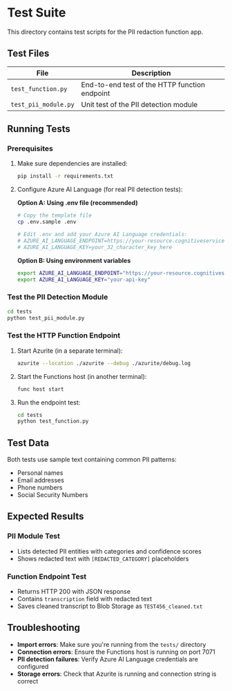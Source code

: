 # Test Suite

This directory contains test scripts for the PII redaction function app.

## Test Files

| File | Description |
|------|-------------|
| `test_function.py` | End-to-end test of the HTTP function endpoint |
| `test_pii_module.py` | Unit test of the PII detection module |

## Running Tests

### Prerequisites
1. Make sure dependencies are installed:
   ```bash
   pip install -r requirements.txt
   ```

2. Configure Azure AI Language (for real PII detection tests):
   
   **Option A: Using .env file (recommended)**
   ```bash
   # Copy the template file
   cp .env.sample .env
   
   # Edit .env and add your Azure AI Language credentials:
   # AZURE_AI_LANGUAGE_ENDPOINT=https://your-resource.cognitiveservices.azure.com/
   # AZURE_AI_LANGUAGE_KEY=your_32_character_key_here
   ```
   
   **Option B: Using environment variables**
   ```bash
   export AZURE_AI_LANGUAGE_ENDPOINT="https://your-resource.cognitiveservices.azure.com/"
   export AZURE_AI_LANGUAGE_KEY="your-api-key"
   ```

### Test the PII Detection Module
```bash
cd tests
python test_pii_module.py
```

### Test the HTTP Function Endpoint
1. Start Azurite (in a separate terminal):
   ```bash
   azurite --location ./azurite --debug ./azurite/debug.log
   ```

2. Start the Functions host (in another terminal):
   ```bash
   func host start
   ```

3. Run the endpoint test:
   ```bash
   cd tests
   python test_function.py
   ```

## Test Data

Both tests use sample text containing common PII patterns:
- Personal names
- Email addresses  
- Phone numbers
- Social Security Numbers

## Expected Results

### PII Module Test
- Lists detected PII entities with categories and confidence scores
- Shows redacted text with `[REDACTED_CATEGORY]` placeholders

### Function Endpoint Test  
- Returns HTTP 200 with JSON response
- Contains `transcription` field with redacted text
- Saves cleaned transcript to Blob Storage as `TEST456_cleaned.txt`

## Troubleshooting

- **Import errors**: Make sure you're running from the `tests/` directory
- **Connection errors**: Ensure the Functions host is running on port 7071
- **PII detection failures**: Verify Azure AI Language credentials are configured
- **Storage errors**: Check that Azurite is running and connection string is correct